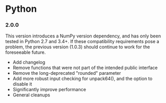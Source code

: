Python
======

### 2.0.0

This version introduces a NumPy version dependency, and has only been tested in
Python 2.7 and 3.4+.  If these compatibility requirements pose a problem, the
previous version (1.0.3) should continue to work for the foreseeable future.

* Add changelog
* Remove functions that were not part of the intended public interface
* Remove the long-deprecated "rounded" parameter
* Add more robust input checking for unpack64(), and the option to disable it
* Significantly improve performance
* General cleanups
